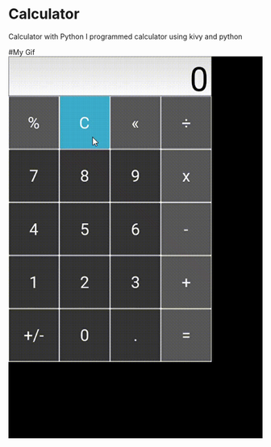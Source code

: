 # Calculator
Calculator with Python
I programmed calculator using kivy and python

#My Gif
![](https://github.com/ABDULLAHOZKOC/Calculator/blob/main/Calculator.gif)
